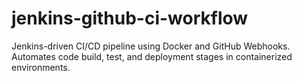 # jenkins-github-ci-workflow
Jenkins-driven CI/CD pipeline using Docker and GitHub Webhooks. Automates code build, test, and deployment stages in containerized environments.
